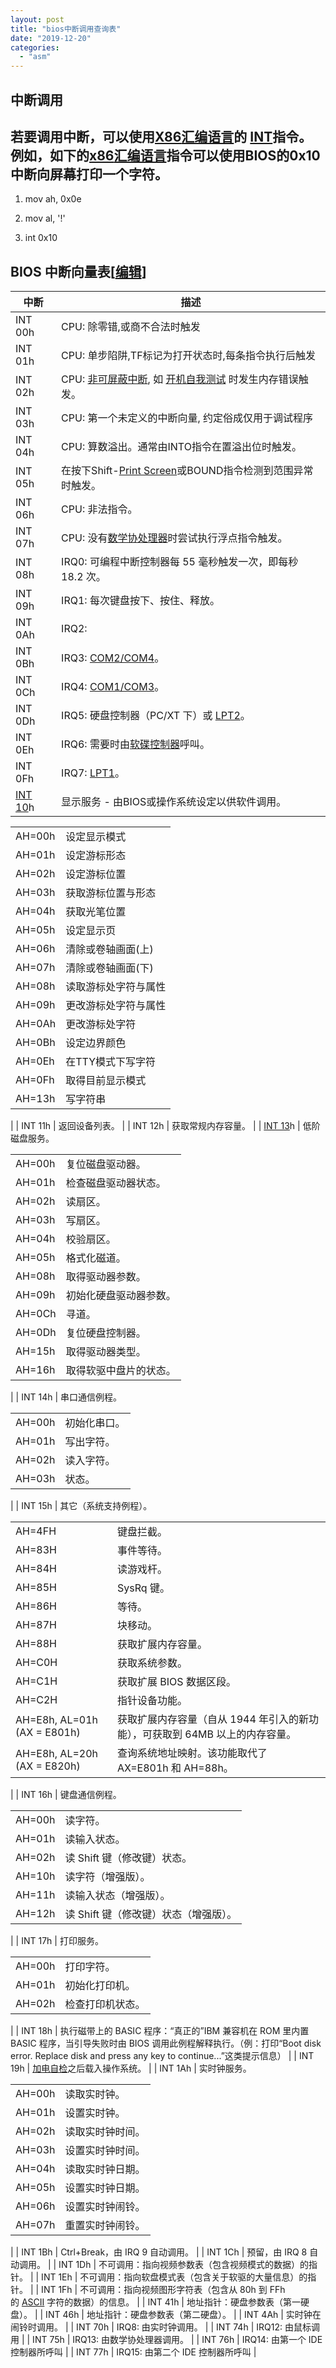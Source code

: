 ```yaml
---
layout: post
title: "bios中断调用查询表"
date: "2019-12-20"
categories: 
  - "asm"
---
```


## 中断调用

## 若要调用中断，可以使用[X86](http://zh.wikipedia.org/wiki/X86 "X86")[汇编语言](http://zh.wikipedia.org/wiki/%E6%B1%87%E7%BC%96%E8%AF%AD%E8%A8%80 "汇编语言")的 [INT](http://zh.wikipedia.org/w/index.php?title=INT_\(x86%E6%8C%87%E4%BB%A4\)&action=edit&redlink=1 "INT (x86指令)（页面不存在）")指令。 例如，如下的[x86](http://zh.wikipedia.org/wiki/X86 "X86")[汇编语言](http://zh.wikipedia.org/wiki/%E6%B1%87%E7%BC%96%E8%AF%AD%E8%A8%80 "汇编语言")指令可以使用BIOS的0x10中断向屏幕打印一个字符。

1. mov ah, 0x0e
    
2. mov al, '!'
    
3. int 0x10
    

## BIOS 中断向量表\[[编辑](http://zh.wikipedia.org/w/index.php?title=BIOS_%E4%B8%AD%E6%96%B7%E5%91%BC%E5%8F%AB&action=edit&section=2 "编辑段落：BIOS 中断向量表")\]

| 中断 | 描述 |
| --- | --- |
| INT 00h | CPU: 除零错,或商不合法时触发 |
| INT 01h | CPU: 单步陷阱,TF标记为打开状态时,每条指令执行后触发 |
| INT 02h | CPU: [非可屏蔽中断](http://zh.wikipedia.org/w/index.php?title=Non-maskable_interrupt&action=edit&redlink=1 "Non-maskable interrupt（页面不存在）"), 如 [开机自我测试](http://zh.wikipedia.org/wiki/%E9%96%8B%E6%A9%9F%E8%87%AA%E6%88%91%E6%B8%AC%E8%A9%A6 "开机自我测试") 时发生内存错误触发。 |
| INT 03h | CPU: 第一个未定义的中断向量, 约定俗成仅用于调试程序 |
| INT 04h | CPU: 算数溢出。通常由INTO指令在置溢出位时触发。 |
| INT 05h | 在按下Shift-[Print Screen](http://zh.wikipedia.org/wiki/Print_Screen "Print Screen")或BOUND指令检测到范围异常时触发。 |
| INT 06h | CPU: 非法指令。 |
| INT 07h | CPU: 没有[数学协处理器](http://zh.wikipedia.org/wiki/8087%E5%8D%8F%E5%A4%84%E7%90%86%E5%99%A8 "8087协处理器")时尝试执行浮点指令触发。 |
| INT 08h | IRQ0: 可编程中断控制器每 55 毫秒触发一次，即每秒 18.2 次。 |
| INT 09h | IRQ1: 每次键盘按下、按住、释放。 |
| INT 0Ah | IRQ2: |
| INT 0Bh | IRQ3: [COM2/COM4](http://zh.wikipedia.org/wiki/%E4%B8%B2%E5%8F%A3 "串口")。 |
| INT 0Ch | IRQ4: [COM1/COM3](http://zh.wikipedia.org/wiki/%E4%B8%B2%E5%8F%A3 "串口")。 |
| INT 0Dh | IRQ5: 硬盘控制器（PC/XT 下）或 [LPT2](http://zh.wikipedia.org/wiki/%E5%B9%B6%E5%8F%A3 "并口")。 |
| INT 0Eh | IRQ6: 需要时由[软碟控制器](http://zh.wikipedia.org/wiki/%E8%BB%9F%E7%A2%9F%E6%8E%A7%E5%88%B6%E5%99%A8 "软碟控制器")呼叫。 |
| INT 0Fh | IRQ7: [LPT1](http://zh.wikipedia.org/wiki/%E5%B9%B6%E5%8F%A3 "并口")。 |
| [INT 10](http://zh.wikipedia.org/wiki/INT_10 "INT 10")h | 显示服务 - 由BIOS或操作系统设定以供软件调用。
<table><tbody><tr><td>AH=00h</td><td>设定显示模式</td></tr><tr><td>AH=01h</td><td>设定游标形态</td></tr><tr><td>AH=02h</td><td>设定游标位置</td></tr><tr><td>AH=03h</td><td>获取游标位置与形态</td></tr><tr><td>AH=04h</td><td>获取光笔位置</td></tr><tr><td>AH=05h</td><td>设定显示页</td></tr><tr><td>AH=06h</td><td>清除或卷轴画面(上)</td></tr><tr><td>AH=07h</td><td>清除或卷轴画面(下)</td></tr><tr><td>AH=08h</td><td>读取游标处字符与属性</td></tr><tr><td>AH=09h</td><td>更改游标处字符与属性</td></tr><tr><td>AH=0Ah</td><td>更改游标处字符</td></tr><tr><td>AH=0Bh</td><td>设定边界颜色</td></tr><tr><td>AH=0Eh</td><td>在TTY模式下写字符</td></tr><tr><td>AH=0Fh</td><td>取得目前显示模式</td></tr><tr><td>AH=13h</td><td>写字符串</td></tr></tbody></table>



 |
| INT 11h | 返回设备列表。 |
| INT 12h | 获取常规内存容量。 |
| [INT 13](http://zh.wikipedia.org/w/index.php?title=INT_13&action=edit&redlink=1 "INT 13（页面不存在）")h | 低阶磁盘服务。

<table><tbody><tr><td>AH=00h</td><td>复位磁盘驱动器。</td></tr><tr><td>AH=01h</td><td>检查磁盘驱动器状态。</td></tr><tr><td>AH=02h</td><td>读扇区。</td></tr><tr><td>AH=03h</td><td>写扇区。</td></tr><tr><td>AH=04h</td><td>校验扇区。</td></tr><tr><td>AH=05h</td><td>格式化磁道。</td></tr><tr><td>AH=08h</td><td>取得驱动器参数。</td></tr><tr><td>AH=09h</td><td>初始化硬盘驱动器参数。</td></tr><tr><td>AH=0Ch</td><td>寻道。</td></tr><tr><td>AH=0Dh</td><td>复位硬盘控制器。</td></tr><tr><td>AH=15h</td><td>取得驱动器类型。</td></tr><tr><td>AH=16h</td><td>取得软驱中盘片的状态。</td></tr></tbody></table>



 |
| INT 14h | 串口通信例程。

<table><tbody><tr><td>AH=00h</td><td>初始化串口。</td></tr><tr><td>AH=01h</td><td>写出字符。</td></tr><tr><td>AH=02h</td><td>读入字符。</td></tr><tr><td>AH=03h</td><td>状态。</td></tr></tbody></table>



 |
| INT 15h | 其它（系统支持例程）。

<table><tbody><tr><td>AH=4FH</td><td>键盘拦截。</td></tr><tr><td>AH=83H</td><td>事件等待。</td></tr><tr><td>AH=84H</td><td>读游戏杆。</td></tr><tr><td>AH=85H</td><td>SysRq 键。</td></tr><tr><td>AH=86H</td><td>等待。</td></tr><tr><td>AH=87H</td><td>块移动。</td></tr><tr><td>AH=88H</td><td>获取扩展内存容量。</td></tr><tr><td>AH=C0H</td><td>获取系统参数。</td></tr><tr><td>AH=C1H</td><td>获取扩展 BIOS 数据区段。</td></tr><tr><td>AH=C2H</td><td>指针设备功能。</td></tr><tr><td>AH=E8h, AL=01h (AX = E801h)</td><td>获取扩展内存容量（自从 1944 年引入的新功能），可获取到 64MB 以上的内存容量。</td></tr><tr><td>AH=E8h, AL=20h (AX = E820h)</td><td>查询系统地址映射。该功能取代了 AX=E801h 和 AH=88h。</td></tr></tbody></table>



 |
| INT 16h | 键盘通信例程。

<table><tbody><tr><td>AH=00h</td><td>读字符。</td></tr><tr><td>AH=01h</td><td>读输入状态。</td></tr><tr><td>AH=02h</td><td>读 Shift 键（修改键）状态。</td></tr><tr><td>AH=10h</td><td>读字符（增强版）。</td></tr><tr><td>AH=11h</td><td>读输入状态（增强版）。</td></tr><tr><td>AH=12h</td><td>读 Shift 键（修改键）状态（增强版）。</td></tr></tbody></table>



 |
| INT 17h | 打印服务。

<table><tbody><tr><td>AH=00h</td><td>打印字符。</td></tr><tr><td>AH=01h</td><td>初始化打印机。</td></tr><tr><td>AH=02h</td><td>检查打印机状态。</td></tr></tbody></table>



 |
| INT 18h | 执行磁带上的 BASIC 程序：“真正的”IBM 兼容机在 ROM 里内置 BASIC 程序，当引导失败时由 BIOS 调用此例程解释执行。（例：打印“Boot disk error. Replace disk and press any key to continue...”这类提示信息） |
| INT 19h | [加电自检](http://zh.wikipedia.org/wiki/%E5%8A%A0%E7%94%B5%E8%87%AA%E6%A3%80 "加电自检")之后载入操作系统。 |
| INT 1Ah | 实时钟服务。

<table><tbody><tr><td>AH=00h</td><td>读取实时钟。</td></tr><tr><td>AH=01h</td><td>设置实时钟。</td></tr><tr><td>AH=02h</td><td>读取实时钟时间。</td></tr><tr><td>AH=03h</td><td>设置实时钟时间。</td></tr><tr><td>AH=04h</td><td>读取实时钟日期。</td></tr><tr><td>AH=05h</td><td>设置实时钟日期。</td></tr><tr><td>AH=06h</td><td>设置实时钟闹铃。</td></tr><tr><td>AH=07h</td><td>重置实时钟闹铃。</td></tr></tbody></table>



 |
| INT 1Bh | Ctrl+Break，由 IRQ 9 自动调用。 |
| INT 1Ch | 预留，由 IRQ 8 自动调用。 |
| INT 1Dh | 不可调用：指向视频参数表（包含视频模式的数据）的指针。 |
| INT 1Eh | 不可调用：指向软盘模式表（包含关于软驱的大量信息）的指针。 |
| INT 1Fh | 不可调用：指向视频图形字符表（包含从 80h 到 FFh 的 [ASCII](http://zh.wikipedia.org/wiki/EASCII "EASCII") 字符的数据）的信息。 |
| INT 41h | 地址指针：硬盘参数表（第一硬盘）。 |
| INT 46h | 地址指针：硬盘参数表（第二硬盘）。 |
| INT 4Ah | 实时钟在闹铃时调用。 |
| INT 70h | IRQ8: 由实时钟调用。 |
| INT 74h | IRQ12: 由鼠标调用 |
| INT 75h | IRQ13: 由数学协处理器调用。 |
| INT 76h | IRQ14: 由第一个 IDE 控制器所呼叫 |
| INT 77h | IRQ15: 由第二个 IDE 控制器所呼叫 |

